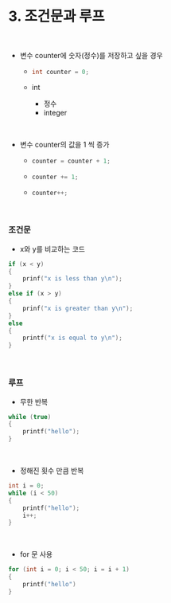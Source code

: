 # 3. 조건문과 루프

<br/>

- 변수 counter에 숫자(정수)를 저장하고 싶을 경우

  - ```c
    int counter = 0;
    ```

  - int

    - 정수
    - integer



<br/>

- 변수 counter의 값을 1 씩 증가

  - ```c
    counter = counter + 1;
    ```

  - ```c
    counter += 1;
    ```

  - ````c
    counter++;
    ````



<br/>

### 조건문

- x와 y를 비교하는 코드

```c
if (x < y)
{
    prinf("x is less than y\n");
}
else if (x > y)
{
    prinf("x is greater than y\n");
}
else
{
    printf("x is equal to y\n");
}
```



<br/>

### 루프

- 무한 반복

```c
while (true)
{
	printf("hello");
}
```



<br/>

- 정해진 횟수 만큼 반복

```c
int i = 0;
while (i < 50)
{
    printf("hello");
    i++;
}
```



<br/>

- for 문 사용

```c
for (int i = 0; i < 50; i = i + 1)
{
    printf("hello")
}
```





<br/>

<br/>

